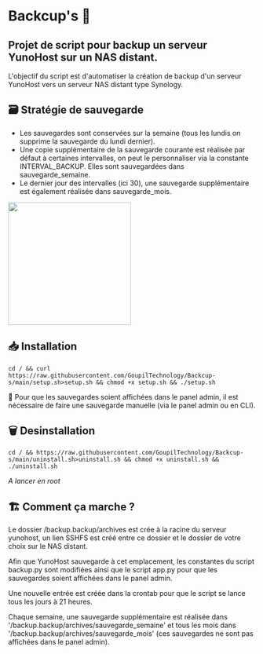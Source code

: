 # Backcup's 🥤
## Projet de script pour backup un serveur YunoHost sur un NAS distant.

L'objectif du script est d'automatiser la création de backup d'un serveur YunoHost vers un serveur NAS distant type Synology.

## 🗃️ Stratégie de sauvegarde 
- Les sauvegardes sont conservées sur la semaine (tous les lundis on supprime la sauvegarde du lundi dernier).
- Une copie supplémentaire de la sauvegarde courante est réalisée par défaut à certaines intervalles, on peut le personnaliser via la constante INTERVAL_BACKUP. Elles sont sauvegardées dans sauvegarde_semaine.
- Le dernier jour des intervalles (ici 30), une sauvegarde supplémentaire est également réalisée dans sauvegarde_mois.

<img src="https://raw.githubusercontent.com/MrCarambole/Backcup-s/main/logobackcups.png" width="250">

## 📥 Installation
```
cd / && curl https://raw.githubusercontent.com/GoupilTechnology/Backcup-s/main/setup.sh>setup.sh && chmod +x setup.sh && ./setup.sh
```

🚨 Pour que les sauvegardes soient affichées dans le panel admin, il est nécessaire de faire une sauvegarde manuelle (via le panel admin ou en CLI).

## 🗑️ Desinstallation
```
cd / && https://raw.githubusercontent.com/GoupilTechnology/Backcup-s/main/uninstall.sh>uninstall.sh && chmod +x uninstall.sh && ./uninstall.sh
```
*A lancer en root*

## 🏗️ Comment ça marche ?
Le dossier /backup.backup/archives est crée à la racine du serveur yunohost, un lien SSHFS est créé entre ce dossier et le dossier de votre choix sur le NAS distant.

Afin que YunoHost sauvegarde à cet emplacement, les constantes du script backup.py sont modifiées ainsi que le script app.py pour que les sauvegardes soient affichées dans le panel admin.

Une nouvelle entrée est créée dans la crontab pour que le script se lance tous les jours à 21 heures.

Chaque semaine, une sauvegarde supplémentaire est réalisée dans '/backup.backup/archives/sauvegarde_semaine' et tous les mois dans '/backup.backup/archives/sauvegarde_mois' (ces sauvegardes ne sont pas affichées dans le panel admin).
